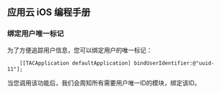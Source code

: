 ## 应用云 iOS 编程手册


### 绑定用户唯一标记

为了方便追踪用户信息，您可以绑定用户的唯一标记：
 
~~~
    [[TACApplication defaultApplication] bindUserIdentifier:@"uuid-11"];
~~~

当您调用该功能后，我们会周知所有需要用户唯一ID的模块，绑定该ID。
